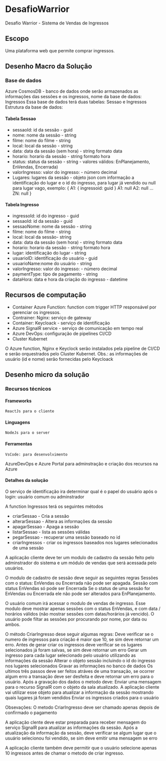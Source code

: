 # DesafioWarrior
Desafio Warrior - Sistema de Vendas de Ingressos

## Escopo
Uma plataforma web que permite comprar ingressos. 

## Desenho Macro da Solução
### Base de dados
Azure CosmosDB - banco de dados onde serão armazenados as informações das sessões e os ingressos, 
nome da base de dados: Ingressos
Essa base de dados terá duas tabelas: Sessao e Ingressos
Estrutura da base de dados:
#### Tabela Sessao
- sessaoId: id da sessão - guid
- nome: nome da sessão - string
- filme: nome do filme - string
- local: local da sessão - string
- data: data da sessão (sem hora) - string formato data
- horario: horario da sessão - string formato hora
- status: status da sessão - string - valores válidos: EnPlanejamento, EnVendas, Encerrada)
- valorIngresso: valor do ingresso: - número decimal
- Lugares: lugares da sessão - objeto json com informação a identificação do lugar e o id do ingresso, para lugar já vendido ou null para lugar vago, exemplo: {
	A1: { ingressoid: guid }
	A1: null
A2: null
…
ZN: null
}

#### Tabela Ingresso
- ingressoId: id do ingresso - guid
- sessaoId: id da sessão - guid
- sessaoNome: nome da sessão - string
- filme: nome do filme - string
- local: local da sessão-  string
- data: data da sessão (sem hora) - string formato data
- horario: horario da sessão - string formato hora
- lugar: identificação do lugar - string
- usuarioID: identificação do usuário - guid
- usuarioName:nome do usuário - string
- valorIngresso: valor do ingresso: - número decimal
- paymentType: tipo de pagamento - string
- dataHora: data e hora da criação do ingresso - datetime

## Recursos de computação
- Container Azure Function: function com trigger HTTP responsável por gerenciar os ingressos.
- Contrainer: Nginx: serviço de gateway 
- Container: Keycloack - serviço de identificação
- Azure SignalR service - serviço de comunicação em tempo real
- Azure DevOps: configuração de pipelines CI/CD
- Cluster Kubernet 

O Azure function, Nginx e Keyclock serão instalados pela pipeline de CI/CD e serão orquestrados pelo Cluster Kubernet.
Obs.: as informações de usuário (id e nome) serão fornecidas pelo Keycloack

## Desenho micro da solução 
### Recursos técnicos 
#### Frameworks 
	ReactJs para o cliente

#### Linguagens 
	NodeJs para o server 

#### Ferramentas
	VsCode: para desenvolvimento
AzureDevOps e Azure Portal para adminstração e criação dos recursos na Azure

#### Detalhes da solução
O serviço de identificação ira determinar qual é o papel do usuário após o login: usuário comum ou adminstrador

A function Ingressos terá os seguintes métodos
- criarSessao - Cria a sessão
- alterarSessao - Altera as informações da sessão
- apagarSessao - Apaga a sessão
- listarSessao - lista as sessões válidas
- pegarSessao - recuperar uma sessão baseado no id
- criarIngressos - criar os ingressos baseados nos lugares selecionados de uma sessão

A aplicação cliente deve ter um modulo de cadastro da sessão feito pelo adminstrador do sistema e um módulo de vendas que será acessada pelo usuários.

O modulo de cadastro de sessão deve seguir as seguintes regras
Sessões com o status: EnVendas ou Encerrada não pode ser apagada.
Sessão com status EnVendas só pode ser Encerrada
Se o status de uma sessão for EnVendas ou Encerrada ele não pode ser alterados para EnPlanejamento.

O usuário comum irá acessar o modulo de vendas de ingresso. Esse modulo deve mostrar apenas sessões com o status EnVendas, e com data / horários válidos (não mostrar sessões com datas/horários já vencido). O usuário pode filtar as sessões por procurando por nome, por data ou ambos.

O método CriarIngresso dese seguir algumas regras:
Deve verificar se o numero de ingressos para criação é maior que 10, se sim deve retornar um erro.
Antes de gerar criar os ingressos deve verificar se os lugares selecionados já foram salvas, se sim deve retornar um erro
Gerar um ingresso para cada lugar selecionado pelo usuário utilizando as informações da sessão
Alterar o objeto sessão incluindo o id do ingresso nos lugares selecionados
Gravar as informações no banco de dados
Os ultimos três passos deve ser feitos atráves de uma transação, se ocorrer algum erro a transação deve ser desfeita e deve retornar um erro para o usuário.
Após a gravação dos dados o metodo deve:
Enviar uma mensagem para o recurso SignalR com o objeto da sala atualizado. A aplicação cliente vai utilizar esse objeto para atualizar a informação da sessão mostrando quais lugares já foram vendidos
Enviar os ingressos criados para o usuário

Obsevações:
O metodo CriarIngresso deve ser chamado apenas depois de confirmado o pagamento

A aplicação clente deve estar preparada para receber mensagem do serviço SignalR para atualizar as informações da sessão. Após a atualização da informação da sessão, deve verificar se algum lugar que o usuário selecionou foi vendido, se sim deve emitir uma mensagem se erro

A aplicação cliente também deve permitir que o usuário selecione apenas 10 ingressos antes de chamar o metodo de criar ingresso.



